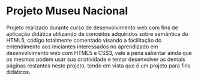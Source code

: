 # Projeto Museu Nacional

Projeto realizado durante curso de desenvolvimento web com fins de aplicação didática utilizando de conceitos adquiridos sobre semântica do HTML5, código totalmente comentado
visando a facilitação do entendimento aos iniciantes interessados no aprendizado em desenvolvimento web com HTML5 e CSS3, vale a pena salientar ainda que os mesmos podem usar sua criatividade e tentar desenvolver as demais páginas restantes neste projeto, tendo em vista que é um projeto para fins didáticos.

